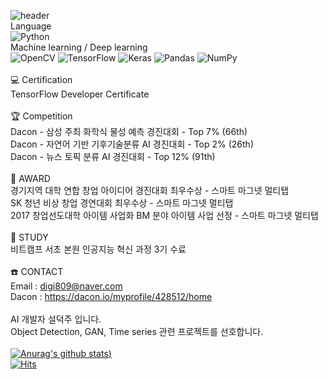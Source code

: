 
![header](https://capsule-render.vercel.app/api?type=waving&color=gradient&height=300&section=header&text=AI_Dev&fontSize=70)
<br>
Language <br>
<img alt="Python" src="https://img.shields.io/badge/python-%2314354C.svg?&style=for-the-badge&logo=python&logoColor=white"/> <br>
Machine learning / Deep learning <br>
<img alt="OpenCV" src="https://img.shields.io/badge/opencv-%23white.svg?&style=for-the-badge&logo=opencv&logoColor=white"/> 
<img alt="TensorFlow" src="https://img.shields.io/badge/TensorFlow-%23FF6F00.svg?&style=for-the-badge&logo=TensorFlow&logoColor=white" /> 
<img alt="Keras" src="https://img.shields.io/badge/Keras-%23D00000.svg?&style=for-the-badge&logo=Keras&logoColor=white"/> 
<img alt="Pandas" src="https://img.shields.io/badge/pandas-%23150458.svg?&style=for-the-badge&logo=pandas&logoColor=white" /> 
<img alt="NumPy" src="https://img.shields.io/badge/numpy-%23013243.svg?&style=for-the-badge&logo=numpy&logoColor=white" /> 
<br>
<br>
💻 Certification <br>
TensorFlow Developer Certificate <br>
<br>
🏆 Competition <br>
Dacon - 삼성 주최 화학식 물성 예측 경진대회 - Top 7% (66th) <br>
Dacon - 자연어 기반 기후기술분류 AI 경진대회 - Top 2% (26th) <br>
Dacon - 뉴스 토픽 분류 AI 경진대회 - Top 12% (91th) <br>
<br>
🏅 AWARD <br>
경기지역 대학 연합 창업 아이디어 경진대회 최우수상 - 스마트 마그넷 멀티탭 <br>
SK 청년 비상 창업 경연대회 최우수상 - 스마트 마그넷 멀티탭 <br>
2017 창업선도대학 아이템 사업화 BM 분야 아이템 사업 선정 - 스마트 마그넷 멀티탭 <br>
<br>
📖 STUDY <br>
비트캠프 서초 본원 인공지능 혁신 과정 3기 수료 <br>
<br>
:telephone: CONTACT <br>
Email : digi809@naver.com <br>
Dacon : https://dacon.io/myprofile/428512/home <br>
<br>
AI 개발자 설덕주 입니다.<br>
Object Detection, GAN, Time series 관련 프로젝트를 선호합니다.<br>
<br>
[![Anurag's github stats](https://github-readme-stats.vercel.app/api?username=DJSull93&hide=contribs,prs))](https://github.com/anuraghazra/github-readme-stats)
<br>
[![Hits](https://hits.seeyoufarm.com/api/count/incr/badge.svg?url=https%3A%2F%2Fgithub.com%2FDJSull93&count_bg=%233D5BC8&title_bg=%23555555&icon=&icon_color=%23E7E7E7&title=TODAY&edge_flat=true)](https://hits.seeyoufarm.com)
<br> 
